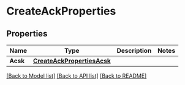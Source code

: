 # CreateAckProperties

## Properties
Name | Type | Description | Notes
------------ | ------------- | ------------- | -------------
**Acsk** | [**CreateAckPropertiesAcsk**](CreateACKProperties_acsk.md) |  | 

[[Back to Model list]](../README.md#documentation-for-models) [[Back to API list]](../README.md#documentation-for-api-endpoints) [[Back to README]](../README.md)


